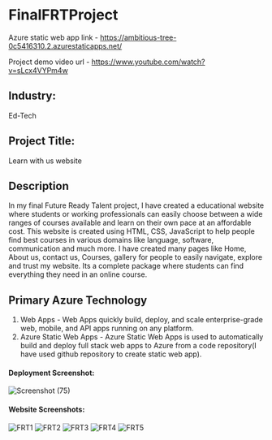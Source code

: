 # FinalFRTProject

Azure static web app link - https://ambitious-tree-0c5416310.2.azurestaticapps.net/

Project demo video url - https://www.youtube.com/watch?v=sLcx4VYPm4w

## Industry:
Ed-Tech

## Project Title:
Learn with us website

## Description
In my final Future Ready Talent project, I have created a educational website where students or working professionals can easily choose between a wide ranges of courses available and learn on their own pace at an affordable cost. This website is created using HTML, CSS, JavaScript to help people find best courses in various domains like language, software, communication and much more. I have created many pages like Home, About us, contact us, Courses, gallery for people to easily navigate, explore and trust my website. Its a complete package where students can find everything they need in an online course.

## Primary Azure Technology
1. Web Apps - Web Apps quickly build, deploy, and scale enterprise-grade web, mobile, and API apps running on any platform.
2. Azure Static Web Apps - Azure Static Web Apps is used to automatically build and deploy full stack web apps to Azure from a code repository(I have used github repository to create static web app).

#### Deployment Screenshot:
![Screenshot (75)](https://user-images.githubusercontent.com/90512462/203102678-d66a6137-6762-487b-bdb0-ce1df85c26fc.png)

#### Website Screenshots:
![FRT1](https://user-images.githubusercontent.com/90512462/198110406-a27f703c-a1cd-46c1-a246-53eed07aa36e.png)
![FRT2](https://user-images.githubusercontent.com/90512462/198110443-5ca9c165-f425-4722-a56e-1e8ca9ce2e11.png)
![FRT3](https://user-images.githubusercontent.com/90512462/198110556-7a3c9d00-e0bd-414f-82b8-da0c818540f6.png)
![FRT4](https://user-images.githubusercontent.com/90512462/198110571-d3657d9c-9918-4bc1-8a5c-f5bc3cde4dc9.png)
![FRT5](https://user-images.githubusercontent.com/90512462/198110596-39c15f7e-2166-4048-9d95-008211c48bd9.png)
